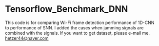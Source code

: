 # Tensorflow_Benchmark_DNN
This code is for comparing Wi-Fi frame detection performance of 1D-CNN to performance of SNN.
I added the cases when jamming signals are combined with the signals.
If you want to get dataset, please e-mail me.
hetzer44@naver.com
